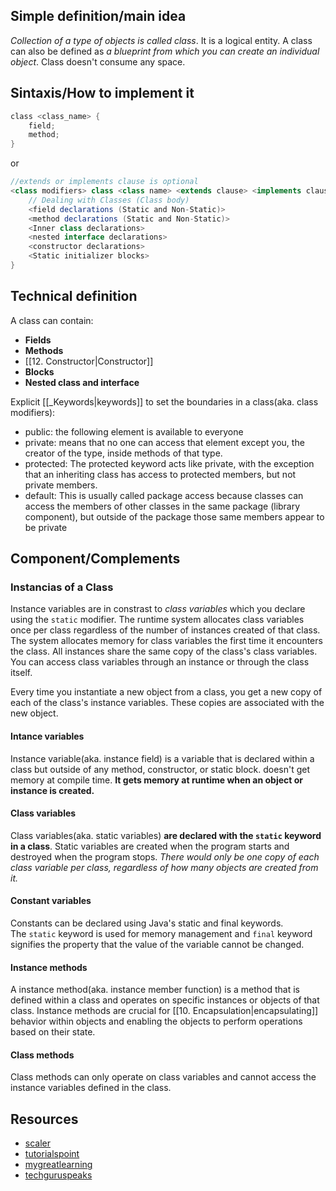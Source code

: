 ## Simple definition/main idea
_Collection of a type of objects is called class_. It is a logical entity. A class can also be defined as _a blueprint from which you can create an individual object_. Class doesn't consume any space.

## Sintaxis/How to implement it
```java
class <class_name> {
	field;
	method;
}
```

or 

```java
//extends or implements clause is optional
<class modifiers> class <class name> <extends clause> <implements clause> {
    // Dealing with Classes (Class body)
    <field declarations (Static and Non-Static)>
    <method declarations (Static and Non-Static)>
    <Inner class declarations>
    <nested interface declarations>
    <constructor declarations>
    <Static initializer blocks>
}
```

## Technical definition
A class can contain:
- **Fields**
- **Methods**
- [[12. Constructor|Constructor]]
- **Blocks**
- **Nested class and interface**

Explicit [[_Keywords|keywords]] to set the boundaries in a class(aka. class modifiers):
- public: the following element is available to everyone
- private: means that no one can access that element except you, the creator of the type, inside methods of that type.
- protected: The protected keyword acts like private, with the exception that an inheriting class has access to protected members, but not private members.
- default: This is usually called package access because classes can access the members of other classes in the same package (library component), but outside of the package those same members appear to be private

## Component/Complements
### Instancias of a Class
Instance variables are in constrast to _class variables_ which you declare using the `static` modifier. The runtime system allocates class variables once per class regardless of the number of instances created of that class. The system allocates memory for class variables the first time it encounters the class. All instances share the same copy of the class's class variables. You can access class variables through an instance or through the class itself.

Every time you instantiate a new object from a class, you get a new copy of each of the class's instance variables. These copies are associated with the new object.

#### Intance variables
Instance variable(aka. instance field) is a variable that is declared within a class but outside of any method, constructor, or static block. doesn't get memory at compile time. **It gets memory at runtime when an object or instance is created.**

#### Class variables
Class variables(aka. static variables) **are declared with the `static` keyword in a class**. Static variables are created when the program starts and destroyed when the program stops. *There would only be one copy of each class variable per class, regardless of how many objects are created from it.*

#### Constant variables
Constants can be declared using Java's static and final keywords. The `static` keyword is used for memory management and `final` keyword signifies the property that the value of the variable cannot be changed.

#### Instance methods
A instance method(aka. instance member function) is a method that is defined within a class and operates on specific instances or objects of that class. Instance methods are crucial for [[10. Encapsulation|encapsulating]] behavior within objects and enabling the objects to perform operations based on their state.

#### Class methods
Class methods can only operate on class variables and cannot access the instance variables defined in the class.

## Resources
- [scaler](https://www.scaler.com/topics/constant-in-java/)
- [tutorialspoint](https://www.tutorialspoint.com/What-is-the-difference-between-class-variables-and-instance-variables-in-Java)
- [mygreatlearning](https://www.mygreatlearning.com/blog/instance-variable-in-java/#:~:text=The%20main%20difference%20between%20class,later%20using%20a%20setter%20method.)
- [techguruspeaks](https://www.techguruspeaks.com/classes-objects-fields-and-methods/)
